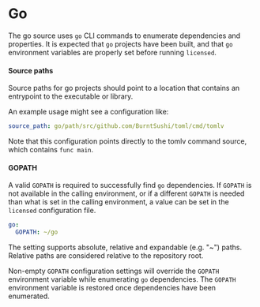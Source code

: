 # Go

The go source uses `go` CLI commands to enumerate dependencies and properties.  It is expected that `go` projects have been built, and that `go` environment variables are properly set before running `licensed`.

#### Source paths
Source paths for go projects should point to a location that contains an entrypoint to the executable or library.

An example usage might see a configuration like:
```YAML
source_path: go/path/src/github.com/BurntSushi/toml/cmd/tomlv
```

Note that this configuration points directly to the tomlv command source, which contains `func main`.

#### GOPATH
A valid `GOPATH` is required to successfully find `go` dependencies.  If `GOPATH` is not available in the calling environment, or if a different `GOPATH` is needed than what is set in the calling environment, a value can be set in the `licensed` configuration file.

```yaml
go:
  GOPATH: ~/go
```

The setting supports absolute, relative and expandable (e.g. "~") paths.  Relative paths are considered relative to the repository root.

Non-empty `GOPATH` configuration settings will override the `GOPATH` environment variable while enumerating `go` dependencies.  The `GOPATH` environment variable is restored once dependencies have been enumerated.
